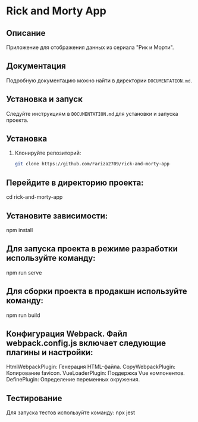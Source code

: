 
# Rick and Morty App

## Описание
Приложение для отображения данных из сериала "Рик и Морти".

## Документация
Подробную документацию можно найти в директории `DOCUMENTATION.md`.

## Установка и запуск
Следуйте инструкциям в `DOCUMENTATION.md` для установки и запуска проекта.

## Установка
1. Клонируйте репозиторий:
   ```bash
   git clone https://github.com/Fariza2709/rick-and-morty-app

## Перейдите в директорию проекта:
cd rick-and-morty-app

## Установите зависимости:
npm install

## Для запуска проекта в режиме разработки используйте команду:
npm run serve

## Для сборки проекта в продакшн используйте команду:
npm run build

## Конфигурация Webpack. Файл webpack.config.js включает следующие плагины и настройки:
HtmlWebpackPlugin: Генерация HTML-файла.
CopyWebpackPlugin: Копирование favicon.
VueLoaderPlugin: Поддержка Vue компонентов.
DefinePlugin: Определение переменных окружения.

## Тестирование
Для запуска тестов используйте команду:
npx jest
